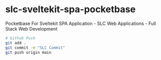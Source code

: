 # slc-sveltekit-spa-pocketbase

Pocketbase For Sveltekit SPA Application - SLC Web Applications - Full Stack Web Development

```bash
# Github Push
git add .
git commit -m "SLC Commit"
git push origin main
```
